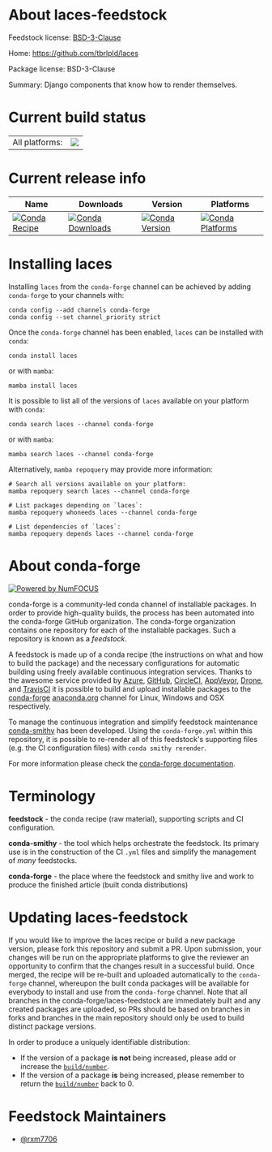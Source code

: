 About laces-feedstock
=====================

Feedstock license: [BSD-3-Clause](https://github.com/conda-forge/laces-feedstock/blob/main/LICENSE.txt)

Home: https://github.com/tbrlpld/laces

Package license: BSD-3-Clause

Summary: Django components that know how to render themselves.

Current build status
====================


<table><tr><td>All platforms:</td>
    <td>
      <a href="https://dev.azure.com/conda-forge/feedstock-builds/_build/latest?definitionId=21499&branchName=main">
        <img src="https://dev.azure.com/conda-forge/feedstock-builds/_apis/build/status/laces-feedstock?branchName=main">
      </a>
    </td>
  </tr>
</table>

Current release info
====================

| Name | Downloads | Version | Platforms |
| --- | --- | --- | --- |
| [![Conda Recipe](https://img.shields.io/badge/recipe-laces-green.svg)](https://anaconda.org/conda-forge/laces) | [![Conda Downloads](https://img.shields.io/conda/dn/conda-forge/laces.svg)](https://anaconda.org/conda-forge/laces) | [![Conda Version](https://img.shields.io/conda/vn/conda-forge/laces.svg)](https://anaconda.org/conda-forge/laces) | [![Conda Platforms](https://img.shields.io/conda/pn/conda-forge/laces.svg)](https://anaconda.org/conda-forge/laces) |

Installing laces
================

Installing `laces` from the `conda-forge` channel can be achieved by adding `conda-forge` to your channels with:

```
conda config --add channels conda-forge
conda config --set channel_priority strict
```

Once the `conda-forge` channel has been enabled, `laces` can be installed with `conda`:

```
conda install laces
```

or with `mamba`:

```
mamba install laces
```

It is possible to list all of the versions of `laces` available on your platform with `conda`:

```
conda search laces --channel conda-forge
```

or with `mamba`:

```
mamba search laces --channel conda-forge
```

Alternatively, `mamba repoquery` may provide more information:

```
# Search all versions available on your platform:
mamba repoquery search laces --channel conda-forge

# List packages depending on `laces`:
mamba repoquery whoneeds laces --channel conda-forge

# List dependencies of `laces`:
mamba repoquery depends laces --channel conda-forge
```


About conda-forge
=================

[![Powered by
NumFOCUS](https://img.shields.io/badge/powered%20by-NumFOCUS-orange.svg?style=flat&colorA=E1523D&colorB=007D8A)](https://numfocus.org)

conda-forge is a community-led conda channel of installable packages.
In order to provide high-quality builds, the process has been automated into the
conda-forge GitHub organization. The conda-forge organization contains one repository
for each of the installable packages. Such a repository is known as a *feedstock*.

A feedstock is made up of a conda recipe (the instructions on what and how to build
the package) and the necessary configurations for automatic building using freely
available continuous integration services. Thanks to the awesome service provided by
[Azure](https://azure.microsoft.com/en-us/services/devops/), [GitHub](https://github.com/),
[CircleCI](https://circleci.com/), [AppVeyor](https://www.appveyor.com/),
[Drone](https://cloud.drone.io/welcome), and [TravisCI](https://travis-ci.com/)
it is possible to build and upload installable packages to the
[conda-forge](https://anaconda.org/conda-forge) [anaconda.org](https://anaconda.org/)
channel for Linux, Windows and OSX respectively.

To manage the continuous integration and simplify feedstock maintenance
[conda-smithy](https://github.com/conda-forge/conda-smithy) has been developed.
Using the ``conda-forge.yml`` within this repository, it is possible to re-render all of
this feedstock's supporting files (e.g. the CI configuration files) with ``conda smithy rerender``.

For more information please check the [conda-forge documentation](https://conda-forge.org/docs/).

Terminology
===========

**feedstock** - the conda recipe (raw material), supporting scripts and CI configuration.

**conda-smithy** - the tool which helps orchestrate the feedstock.
                   Its primary use is in the construction of the CI ``.yml`` files
                   and simplify the management of *many* feedstocks.

**conda-forge** - the place where the feedstock and smithy live and work to
                  produce the finished article (built conda distributions)


Updating laces-feedstock
========================

If you would like to improve the laces recipe or build a new
package version, please fork this repository and submit a PR. Upon submission,
your changes will be run on the appropriate platforms to give the reviewer an
opportunity to confirm that the changes result in a successful build. Once
merged, the recipe will be re-built and uploaded automatically to the
`conda-forge` channel, whereupon the built conda packages will be available for
everybody to install and use from the `conda-forge` channel.
Note that all branches in the conda-forge/laces-feedstock are
immediately built and any created packages are uploaded, so PRs should be based
on branches in forks and branches in the main repository should only be used to
build distinct package versions.

In order to produce a uniquely identifiable distribution:
 * If the version of a package **is not** being increased, please add or increase
   the [``build/number``](https://docs.conda.io/projects/conda-build/en/latest/resources/define-metadata.html#build-number-and-string).
 * If the version of a package **is** being increased, please remember to return
   the [``build/number``](https://docs.conda.io/projects/conda-build/en/latest/resources/define-metadata.html#build-number-and-string)
   back to 0.

Feedstock Maintainers
=====================

* [@rxm7706](https://github.com/rxm7706/)

